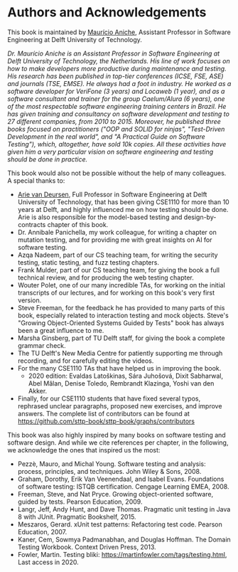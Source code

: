 # Authors and Acknowledgements

This book is maintained by [Maurício Aniche](https://www.mauricioaniche.com), Assistant Professor in Software Engineering at Delft University of Technology.

_Dr. Maurício Aniche is an Assistant Professor in Software Engineering at Delft University of Technology, the Netherlands. His line of work focuses on how to make developers more productive during maintenance and testing. His research has been published in top-tier conferences (ICSE, FSE, ASE) and journals (TSE, EMSE). He always had a foot in industry. He worked as a software developer for VeriFone (3 years) and Locaweb (1 year), and as a software consultant and trainer for the group Caelum/Alura (6 years), one of the most respectable software engineering training centers in Brazil. He has given training and consultancy on software development and testing to 27 different companies, from 2010 to 2015. Moreover, he published three books focused on practitioners ("OOP and SOLID for ninjas", "Test-Driven Development in the real world", and "A Practical Guide on Software Testing"), which, altogether, have sold 10k copies. All these activities have given him a very particular vision on software engineering and testing should be done in practice._

This book would also not be possible without the help of many colleagues. A special thanks to:

* [Arie van Deursen](https://www.avandeursen.com), Full Professor in Software Engineering at Delft University of Technology, that has been giving CSE1110 for more than 10 years at Delft, and highly influenced me on how testing should be done. Arie is also responsible for the model-based testing and design-by-contracts chapter of this book.
* Dr. Annibale Panichella, my work colleague, for writing a chapter on mutation testing, and for providing me with great insights on AI for software testing.
* Azqa Nadeem, part of our CS teaching team, for writing the security testing, static testing, and fuzz testing chapters.
* Frank Mulder, part of our CS teaching team, for giving the book a full technical review, and for producing the web testing chapter.
* Wouter Polet, one of our many incredible TAs, for working on the initial transcripts of our lectures, and for working on this book's very first version.
* Steve Freeman, for the feedback he has provided to many parts of this book, especially related to interaction testing and mock objects. Steve's "Growing Object-Oriented Systems Guided by Tests" book has always been a great influence to me.
* Marsha Ginsberg, part of TU Delft staff, for giving the book a complete grammar check.
* The TU Delft's New Media Centre for patiently supporting me through recording, and for carefully editing the videos.
* For the many CSE1110 TAs that have helped us in improving the book. 
	* 2020 edition: Evaldas Latoškinas, Sára Juhošová, Dixit Sabharwal, Abel Mălan, Denise Toledo, Rembrandt Klazinga, Yoshi van den Akker.
* Finally, for our CSE1110 students that have fixed several typos, rephrased unclear paragraphs, proposed new exercises, and improve answers. The complete list of contributors can be found at https://github.com/sttp-book/sttp-book/graphs/contributors 

This book was also highly inspired by many books on software testing and software design. And while we cite references per chapter, in the following, we acknowledge the ones that inspired us the most:

* Pezzè, Mauro, and Michal Young. Software testing and analysis: process, principles, and techniques. John Wiley & Sons, 2008.
* Graham, Dorothy, Erik Van Veenendaal, and Isabel Evans. Foundations of software testing: ISTQB certification. Cengage Learning EMEA, 2008.
* Freeman, Steve, and Nat Pryce. Growing object-oriented software, guided by tests. Pearson Education, 2009.
* Langr, Jeff, Andy Hunt, and Dave Thomas. Pragmatic unit testing in Java 8 with JUnit. Pragmatic Bookshelf, 2015.
* Meszaros, Gerard. xUnit test patterns: Refactoring test code. Pearson Education, 2007.
* Kaner, Cem, Sowmya Padmanabhan, and Douglas Hoffman. The Domain Testing Workbook. Context Driven Press, 2013.
* Fowler, Martin. Testing bliki: https://martinfowler.com/tags/testing.html, Last access in 2020.
